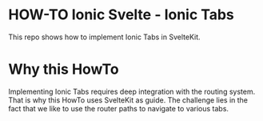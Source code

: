 # HOW-TO Ionic Svelte - Ionic Tabs

This repo shows how to implement Ionic Tabs in SvelteKit. 

# Why this HowTo
Implementing Ionic Tabs requires deep integration with the routing system. That is why this HowTo uses SvelteKit as guide. The challenge lies in the fact that we like to use the router paths to navigate to various tabs.


